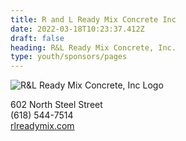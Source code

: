```yaml
---
title: R and L Ready Mix Concrete Inc
date: 2022-03-18T10:23:37.412Z
draft: false
heading: R&L Ready Mix Concrete, Inc.
type: youth/sponsors/pages
---
```

![R&L Ready Mix Concrete, Inc Logo](https://res.cloudinary.com/robinson-soccer/image/upload/v1647439966/Youth/Sponsors/rl_ready_mix_concrete_tr41kl.png)

602 North Steel Street\
(618) 544-7514\
[rlreadymix.com](http://www.rlreadymix.com/)